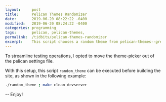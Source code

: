 ```yaml
---
layout:     post
title:      Pelican Themes Randomizer
date:       2019-06-20 08:22:22 -0400
modified:   2019-06-20 08:24:22 -0400
categories: programming
tags:       pelican, pelican-themes, 
permalink:	/tidbits/pelican-themes-randomizer
excerpt:    This script chooses a random theme from pelican-themes--great for testing!
---
```


To streamline testing operations, I opted to move the theme-picker out of the pelican settings file.

With this setup, this script `random_theme` can be executed before building the site, as shown in the following example:

```bash
./random_theme ; make clean devserver
```

-- Enjoy!

<script src="https://gist.github.com/palevell/111bad0abe970095746d1d85bdde20bf.js"></script>


